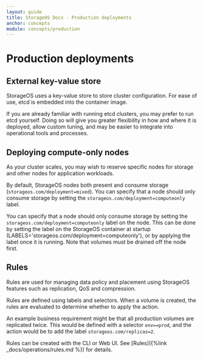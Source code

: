 ```yaml
---
layout: guide
title: StorageOS Docs - Production deployments
anchor: concepts
module: concepts/production
---
```


# Production deployments

## External key-value store

StorageOS uses a key-value store to store cluster configuration. For ease of
use, etcd is embedded into the container image.

If you are already familiar with running etcd clusters, you may prefer to run
etcd yourself. Doing so will give you greater flexibility in how and where it is
deployed, allow custom tuning, and may be easier to integrate into operational
tools and processes.

## Deploying compute-only nodes

As your cluster scales, you may wish to reserve specific nodes for storage and
other nodes for application workloads.

By default, StorageOS nodes both present and consume storage
(`storageos.com/deployment=mixed`). You can specify that a node should only
consume storage by setting the `storageos.com/deployment=computeonly` label.

You can specify that a node should only consume storage by setting the
`storageos.com/deployment=computeonly` label on the node. This can be done by
setting the label on the StorageOS container at startup
(LABELS='storageos.com/deployment=computeonly'), or by applying the label once
it is running. Note that volumes must be drained off the node first.

## Rules

Rules are used for managing data policy and placement using StorageOS features
such as replication, QoS and compression.

Rules are defined using labels and selectors. When a volume is created, the
rules are evaluated to determine whether to apply the action.

An example business requirement might be that all production volumes are
replicated twice. This would be defined with a selector `env==prod`, and the
action would be to add the label `storageos.com/replicas=2`.

Rules can be created with the CLI or Web UI. See [Rules]({%link
_docs/operations/rules.md %}) for details.
